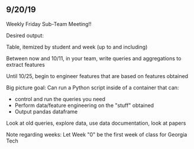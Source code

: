 ## 9/20/19

Weekly Friday Sub-Team Meeting!!

Desired output:

Table, itemized by student and week (up to and including)

Between now and 10/11, in your team, write queries and aggregations to extract features

Until 10/25, begin to engineer features that are based on features obtained

Big picture goal: Can run a Python script inside of a container that can:
  - control and run the queries you need
  - Perform data/feature engineering on the "stuff" obtained
  - Output pandas dataframe
  
Look at old queries, explore data, use data documentation, look at papers

Note regarding weeks: Let Week "0" be the first week of class for Georgia Tech
